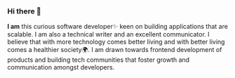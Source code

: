 ### Hi there 👋


**I am** this curious software developer✨ keen on building applications that are scalable. I am also a technical writer and an excellent communicator. I believe that with more technology comes better living and with better living comes a healthier society🌍. I am drawn towards frontend development of products and building tech communities that foster growth and communication amongst developers.


